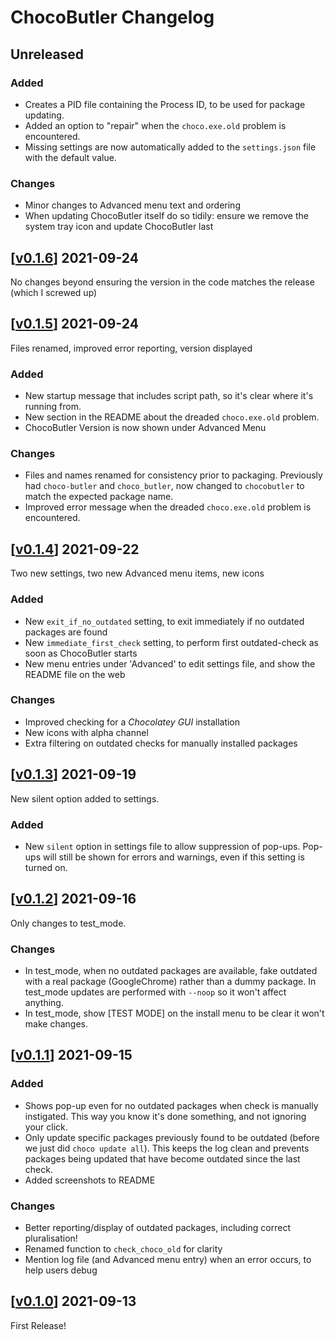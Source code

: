# ChocoButler Changelog



## Unreleased

### Added
* Creates a PID file containing the Process ID, to be used for package updating.
* Added an option to "repair" when the `choco.exe.old` problem is encountered.
* Missing settings are now automatically added to the `settings.json` file with the default value.
### Changes
* Minor changes to Advanced menu text and ordering
* When updating ChocoButler itself do so tidily: ensure we remove the system tray icon and update ChocoButler last


## [[v0.1.6](https://github.com/cokelid/ChocoButler/releases/tag/v0.1.6)] 2021-09-24
No changes beyond ensuring the version in the code matches the release (which I screwed up)


## [[v0.1.5](https://github.com/cokelid/ChocoButler/releases/tag/v0.1.5)] 2021-09-24
Files renamed, improved error reporting, version displayed

### Added
* New startup message that includes script path, so it's clear where it's running from.
* New section in the README about the dreaded `choco.exe.old` problem.
* ChocoButler Version is now shown under Advanced Menu
### Changes
* Files and names renamed for consistency prior to packaging. Previously had `choco-butler` and `choco_butler`, now changed to `chocobutler` to match the expected package name.
* Improved error message when the dreaded `choco.exe.old` problem is encountered.



## [[v0.1.4](https://github.com/cokelid/ChocoButler/releases/tag/v0.1.4)] 2021-09-22
Two new settings, two new Advanced menu items, new icons
### Added
* New `exit_if_no_outdated` setting, to exit immediately if no outdated packages are found
* New `immediate_first_check` setting, to perform first outdated-check as soon as ChocoButler starts
* New menu entries under 'Advanced' to edit settings file, and show the README file on the web
### Changes
* Improved checking for a _Chocolatey GUI_ installation
* New icons with alpha channel
* Extra filtering on outdated checks for manually installed packages


## [[v0.1.3](https://github.com/cokelid/ChocoButler/releases/tag/v0.1.3)] 2021-09-19
New silent option added to settings.
### Added
* New `silent` option in settings file to allow suppression of pop-ups. Pop-ups will still be shown for errors and warnings, even if this setting is turned on.

## [[v0.1.2](https://github.com/cokelid/ChocoButler/releases/tag/v0.1.1)] 2021-09-16
Only changes to test_mode.
### Changes
* In test_mode, when no outdated packages are available, fake outdated with a real package (GoogleChrome) rather than a dummy package. In test_mode updates are performed with `--noop` so it won't affect anything.
* In test_mode, show [TEST MODE] on the install menu to be clear it won't make changes. 

## [[v0.1.1](https://github.com/cokelid/ChocoButler/releases/tag/v0.1.1)] 2021-09-15
### Added
* Shows pop-up even for no outdated packages when check is manually instigated. This way you know it's done something, and not ignoring your click.
* Only update specific packages previously found to be outdated (before we just did `choco update all`). This keeps the log clean and prevents packages being updated that have become outdated since the last check.
* Added screenshots to README
 ### Changes
 * Better reporting/display of outdated packages, including correct pluralisation!
 * Renamed function to `check_choco_old` for clarity
 * Mention log file (and Advanced menu entry) when an error occurs, to help users debug

## [[v0.1.0](https://github.com/cokelid/ChocoButler/releases/tag/v0.1.0)] 2021-09-13
First Release!






